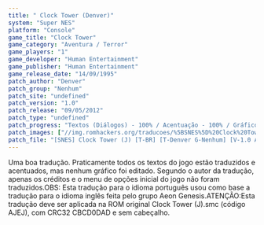 ```yaml
---
title: " Clock Tower (Denver)"
system: "Super NES"
platform: "Console"
game_title: "Clock Tower"
game_category: "Aventura / Terror"
game_players: "1"
game_developer: "Human Entertainment"
game_publisher: "Human Entertainment"
game_release_date: "14/09/1995"
patch_author: "Denver"
patch_group: "Nenhum"
patch_site: "undefined"
patch_version: "1.0"
patch_release: "09/05/2012"
patch_type: "undefined"
patch_progress: "Textos (Diálogos) - 100% / Acentuação - 100% / Gráficos - 0%"
patch_images: ["//img.romhackers.org/traducoes/%5BSNES%5D%20Clock%20Tower%20-%20Denver%20-%201.png","//img.romhackers.org/traducoes/%5BSNES%5D%20Clock%20Tower%20-%20Denver%20-%202.png","//img.romhackers.org/traducoes/%5BSNES%5D%20Clock%20Tower%20-%20Denver%20-%203.png"]
patch_file: "[SNES] Clock Tower (J) [T-BR] [T-Denver G-Nenhum] [V-1.0 A-2012].zip"
---
```

Uma boa tradução. Praticamente todos os textos do jogo estão traduzidos e acentuados, mas nenhum gráfico foi editado. Segundo o autor da tradução, apenas os créditos e o menu de opções inicial do jogo não foram traduzidos.OBS: Esta tradução para o idioma português usou como base a tradução para o idioma inglês feita pelo grupo Aeon Genesis.ATENÇÃO:Esta tradução deve ser aplicada na ROM original Clock Tower (J).smc (código AJEJ), com CRC32 CBCD0DAD e sem cabeçalho.